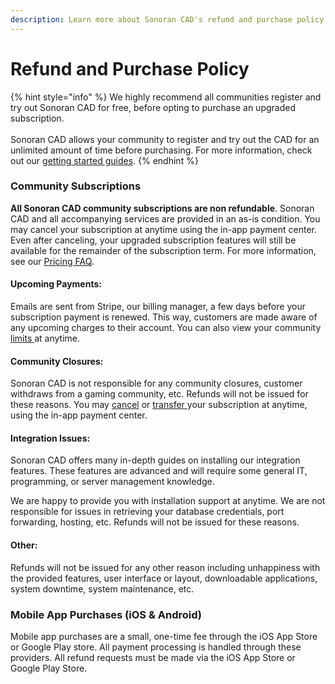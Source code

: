 ```yaml
---
description: Learn more about Sonoran CAD's refund and purchase policy.
---
```


# Refund and Purchase Policy

{% hint style="info" %}
We highly recommend all communities register and try out Sonoran CAD for free, before opting to purchase an upgraded subscription.\
\
Sonoran CAD allows your community to register and try out the CAD for an unlimited amount of time before purchasing. For more information, check out our [getting started guides](../../tutorials/getting-started/).
{% endhint %}

### Community Subscriptions

**All Sonoran CAD community subscriptions are non refundable**. Sonoran CAD and all accompanying services are provided in an as-is condition. You may cancel your subscription at anytime using the in-app payment center. Even after canceling, your upgraded subscription features will still be available for the remainder of the subscription term. For more information, see our [Pricing FAQ](../../pricing/faq/).

#### Upcoming Payments:

Emails are sent from Stripe, our billing manager, a few days before your subscription payment is renewed. This way, customers are made aware of any upcoming charges to their account. You can also view your community [limits ](../../tutorials/getting-started/view-your-limits.md)at anytime.

#### Community Closures:

Sonoran CAD is not responsible for any community closures, customer withdraws from a gaming community, etc. Refunds will not be issued for these reasons. You may [cancel](../../pricing/faq/create-and-manage-a-subscription.md#manage-an-existing-subscription) or [transfer ](../../pricing/faq/create-and-manage-a-subscription.md#migrate-a-subscription-to-another-community)your subscription at anytime, using the in-app payment center.

#### Integration Issues:

Sonoran CAD offers many in-depth guides on installing our integration features. These features are advanced and will require some general IT, programming, or server management knowledge.

We are happy to provide you with installation support at anytime. We are not responsible for issues in retrieving your database credentials, port forwarding, hosting, etc. Refunds will not be issued for these reasons.

#### Other:

Refunds will not be issued for any other reason including unhappiness with the provided features, user interface or layout, downloadable applications, system downtime, system maintenance, etc.

### Mobile App Purchases (iOS & Android)

Mobile app purchases are a small, one-time fee through the iOS App Store or Google Play store. All payment processing is handled through these providers. All refund requests must be made via the iOS App Store or Google Play Store.
